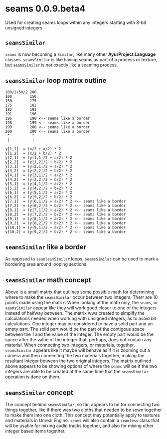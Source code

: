 # seams 0.0.9.beta4
Used for creating seams loops within any integers starting with 8-bit unsigned integers
## `seamsSimilar`
`seams` is now becoming a `Similar`, like many other <b>AyurProject Language</b> classes. `seamsSimilar` is like having seams as part of a process or texture, but `seamsSimilar` is not exactly like a seaming process.
## `seamsSimilar` loop matrix outline
```
100/2+50/2 200 
100        150 
150        175 
175        182 
182        191 
191        196
196        198 <-- seams like a border
198        199 <-- seams like a border
199        200 <-- seams like a border
200        200 <-- seams like a border
 ^          ^
 |          |   
```
```
y[1,1]  = (x/2 + a/2) * 2
y[1,2]  = (x/2 + b/2) * 2
y[2,1]  = (y[1,1]/2 + a/2) * 2
y[2,2]  = (y[1,2]/2 + b/2) * 2
y[3,1]  = (y[2,1]/2 + a/2) * 2
y[3,2]  = (y[2,2]/2 + b/2) * 2
y[4,1]  = (y[3,1]/2 + a/2) * 2
y[4,2]  = (y[3,2]/2 + b/2) * 2
y[5,1]  = (y[4,1]/2 + a/2) * 2
y[5,2]  = (y[4,2]/2 + b/2) * 2
y[6,1]  = (y[5,1]/2 + a/2) * 2
y[6,2]  = (y[5,2]/2 + b/2) * 2
y[7,1]  = (y[6,1]/2 + a/2) * 2 <-- seams like a border
y[7,2]  = (y[6,2]/2 + b/2) * 2 <-- seams like a border
y[8,1]  = (y[7,1]/2 + a/2) * 2 <-- seams like a border
y[8,2]  = (y[7,2]/2 + b/2) * 2 <-- seams like a border
y[9,1]  = (y[8,1]/2 + a/2) * 2 <-- seams like a border
y[9,2]  = (y[8,2]/2 + b/2) * 2 <-- seams like a border
y[10,1] = (y[9,1]/2 + a/2) * 2 <-- seams like a border
y[10,2] = (y[9,2]/2 + b/2) * 2 <-- seams like a border
```
## `seamsSimilar` like a border
As opposed to `seamlessSimilar` loops, `seamsSimilar` can be used to mark a bordering area around looping sections.


## `seamsSimilar` math concept
Above is a small matrix that outlines some possible math for determining where to make the `seamsSimilar` occur between two integers. Therr are 10 points made using the matrix. When looking at the math only, the `seams`, or `seamsSimilar` appear like they will work good closer to one of the integers instead of halfway between. The matrix wws created to simplify the calculations needed when working with unsigned integers, as to avoid bit calculations. One integer may be considered to have a solid part and an empty part. The solid part would be the part of the contigous space between the 1 and the value of the integer. The empty part would be the space after the value of the integer that, perhaps, does not contain any material. When connecting two integers, or materials, together, `seamsSimilar` appears like it maybe will behave as if it is zooming out a camera and then connecting the two materials together, making the resultant integer between the two original integers. The matrix outlined above appears to be showing options of where the `seams` will be if the two integers are able to be created at the same time that the `seamsSimilar` operation is done on them.
## `seamsSimilar` concept
The concept behind `seamsSimilar`, so far, appears to be for connecting two things together, like if there was two cloths that needed to be sown together to make them into one cloth. This concept may potentially apply to textures and materials in Unreal Engine. `seams` will also contain a `seamless` class that will be usable for mixing audio tracks together, and also for mixing other integer based items together.